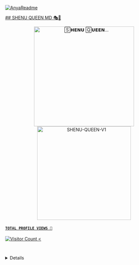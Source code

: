   <a href="https://github.com/diggilly"><img src="http://readme-typing-svg.herokuapp.com?color=FFFFFF&center=true&vCenter=true&multiline=false&lines=SHENU+QUEEN+MD+v1+MultiDevice;The+stable+version+whatsApp+bot;Developed+by+CYBER-THUSHAN~digital;Give+star+and+forks+this+Repo+✨" alt="AnyaReadme">
</p>
##   SHENU QUEEN MD 🎭🧙
<p align="center">  
  <a href="tiktok.com/@shenu_status21">
  <p align="center">
<img src="./Android/database/K.Prabhasha.gif" alt="🅂𝗛𝗘𝗡𝗨 🅀𝗨𝗘𝗘𝗡..." width="320"/>
    <img alt="SHENU-QUEEN-V1" height="300" src="https://telegra.ph/file/daa9647f2139e462e4316.jpg">
  
#### ```TOTAL PROFILE VIEWS 🧚```
![Visitor Count](https://profile-counter.glitch.me/CYBER-THUSHAN/count.svg) 
<













## <p align="center">
  <a href="#"><img src="http://readme-typing-svg.herokuapp.com?color=d1fa02&center=true&vCenter=true&multiline=false&lines=𝙃𝙊𝙒+𝘾𝘼𝙉+𝙃𝙀𝙇𝙋+𝙔𝙊𝙐  👩‍🔧" alt="">
</p>









<details>
<summary>HERAOKU DEPLY CLICK HEARE 🔰</summary>
<p align="center">
  <a href="#"><img src="http://readme-typing-svg.herokuapp.com?color=d1fa02&center=true&vCenter=true&multiline=false&lines=HERAOKU+DEPLY+SHENU+QUEEN" alt="">
</p>











<details>
<summary>RELLWEY DEPLY CLICK HEARE 🔰</summary>
<p align="center">
  <a href="#"><img src="http://readme-typing-svg.herokuapp.com?color=d1fa02&center=true&vCenter=true&multiline=false&lines=RELLWEY+DEPLY+SHENU+QUEEN" alt="">
</p>
##  CAMING SOON

    
    
    
    
    
    
  
  
  
  
##  <details>
<summary>RELLIT DEPLY CLICK HEARE 🔰</summary>
<p align="center">
  <a href="#"><img src="http://readme-typing-svg.herokuapp.com?color=d1fa02&center=true&vCenter=true&multiline=false&lines=REPLIT+DEPLY+SHENU+QUEEN" alt="">
</p>


## OWNER

[![CYBER-THUSHAN](https://github.com/CYBER-THUSHAN.png?size=80)](https://github.com/CYBER-THUSHAN) 
|----|
[CYBER-THUSHAN](https://github.com/CYBER-THUSHAN)
| OWNER  |
      
<br><br> 
      






## 🔰ඔබට ඉතමත් ලෙසියෙන් සද ගත හැකි WAHTSAPP BOT වරයෙකි 
